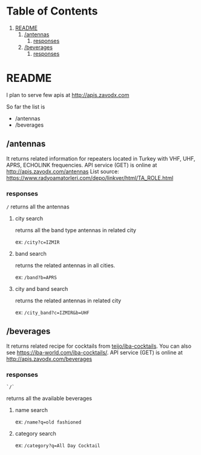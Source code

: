 
# Table of Contents

1.  [README](#orga2d7973)
    1.  [/antennas](#orgd64eaf5)
        1.  [responses](#org791cd0e)
    2.  [/beverages](#org88d3043)
        1.  [responses](#org455b227)


<a id="orga2d7973"></a>

# README

I plan to serve few apis at <http://apis.zavodx.com>

So far the list is

-   /antennas
-   /beverages


<a id="orgd64eaf5"></a>

## /antennas

It returns related information for repeaters located in Turkey with VHF, UHF, APRS, ECHOLINK frequencies. 
API service (GET) is online at <http://apis.zavodx.com/antennas>
List source: <https://www.radyoamatorleri.com/depo/linkver/html/TA_ROLE.html>


<a id="org791cd0e"></a>

### responses

   `/` 
returns all the antennas

1.  city search

    returns all the band type antennas in related city
    
    ex:
    `/city?c=IZMIR`

2.  band search

    returns the related antennas in all cities.
    
    ex:
    `/band?b=APRS`

3.  city and band search

    returns the related antennas in related city
    
    ex:
    `/city_band?c=IZMIR&b=UHF`


<a id="org88d3043"></a>

## /beverages

It returns related recipe for cocktails from [teijo/iba-cocktails](https://github.com/teijo/iba-cocktails). You can also see <https://iba-world.com/iba-cocktails/>.
API service (GET) is online at <http://apis.zavodx.com/beverages>


<a id="org455b227"></a>

### responses

    `/` 
returns all the available beverages

1.  name search

    ex:
    `/name?q=old fashioned`

2.  category search

    ex:
    `/category?q=All Day Cocktail`

